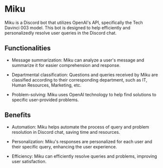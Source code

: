 # Miku
Miku is a Discord bot that utilizes OpenAI's API, specifically the Tech Davinci 003 model. This bot is designed to help efficiently and personalizedly resolve user queries in the Discord chat.

## Functionalities
- Message summarization: Miku can analyze a user's message and summarize it for easier comprehension and response.

- Departmental classification: Questions and queries received by Miku are classified according to their corresponding department, such as IT, Human Resources, Marketing, etc.

- Problem-solving: Miku uses OpenAI technology to help find solutions to specific user-provided problems.

## Benefits

- Automation: Miku helps automate the process of query and problem resolution in Discord chat, saving time and resources.

- Personalization: Miku's responses are personalized for each user and their specific query, enhancing the user experience.

- Efficiency: Miku can efficiently resolve queries and problems, improving user satisfaction.
